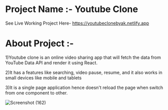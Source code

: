 # Project Name :- Youtube Clone

See Live Working Project Here- https://youtubeclonebyak.netlify.app

# About Project :-

1)Youtube clone is an online video sharing app that will fetch the data
from YouTube Data API and render it using React.

2)It has a features like searching, video pause, resume, and it
also works in small devices like mobile and tablets

3)It is a single page application hence doesn't reload the page
when switch from one component to other.


![Screenshot (162)](https://user-images.githubusercontent.com/113746515/208221156-3d7d81f9-9e70-46fb-ab2f-ecdf8bd8c5e7.png)
